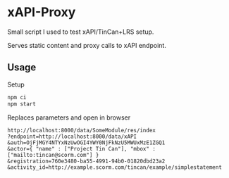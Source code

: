 # xAPI-Proxy

Small script I used to test xAPI/TinCan+LRS setup.

Serves static content and proxy calls to xAPI endpoint.


## Usage

Setup

```sh
npm ci
npm start
```

Replaces parameters and open in browser

```
http://localhost:8000/data/SomeModule/res/index
?endpoint=http://localhost:8000/data/xAPI
&auth=OjFjMGY4NTYxNzUwOGI4YWY0NjFkNzU5MWUxMzE1ZGQ1   
&actor={ "name" : ["Project Tin Can"], "mbox" : ["mailto:tincan@scorm.com"] }   
&registration=760e3480-ba55-4991-94b0-01820dbd23a2   
&activity_id=http://example.scorm.com/tincan/example/simplestatement
```
